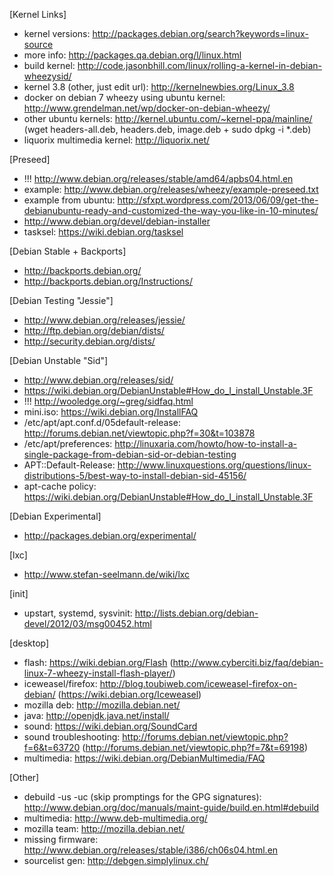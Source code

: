 [Kernel Links]
 - kernel versions: http://packages.debian.org/search?keywords=linux-source
 - more info: http://packages.qa.debian.org/l/linux.html
 - build kernel: http://code.jasonbhill.com/linux/rolling-a-kernel-in-debian-wheezysid/
 - kernel 3.8 (other, just edit url): http://kernelnewbies.org/Linux_3.8
 - docker on debian 7 wheezy using ubuntu kernel: http://www.grendelman.net/wp/docker-on-debian-wheezy/
 - other ubuntu kernels: http://kernel.ubuntu.com/~kernel-ppa/mainline/  (wget headers-all.deb, headers.deb, image.deb + sudo dpkg -i *.deb)
 - liquorix multimedia kernel: http://liquorix.net/

[Preseed]
 - !!! http://www.debian.org/releases/stable/amd64/apbs04.html.en
 - example: http://www.debian.org/releases/wheezy/example-preseed.txt
 - example from ubuntu: http://sfxpt.wordpress.com/2013/06/09/get-the-debianubuntu-ready-and-customized-the-way-you-like-in-10-minutes/
 - http://www.debian.org/devel/debian-installer
 - tasksel: https://wiki.debian.org/tasksel

[Debian Stable + Backports]
 - http://backports.debian.org/
 - http://backports.debian.org/Instructions/

[Debian Testing "Jessie"]
 - http://www.debian.org/releases/jessie/
 - http://ftp.debian.org/debian/dists/
 - http://security.debian.org/dists/

[Debian Unstable "Sid"]
 - http://www.debian.org/releases/sid/
 - https://wiki.debian.org/DebianUnstable#How_do_I_install_Unstable.3F
 - !!! http://wooledge.org/~greg/sidfaq.html
 - mini.iso: https://wiki.debian.org/InstallFAQ
 - /etc/apt/apt.conf.d/05default-release: http://forums.debian.net/viewtopic.php?f=30&t=103878
 - /etc/apt/preferences: http://linuxaria.com/howto/how-to-install-a-single-package-from-debian-sid-or-debian-testing
 - APT::Default-Release: http://www.linuxquestions.org/questions/linux-distributions-5/best-way-to-install-debian-sid-45156/
 - apt-cache policy: https://wiki.debian.org/DebianUnstable#How_do_I_install_Unstable.3F

[Debian Experimental]
 - http://packages.debian.org/experimental/

[lxc]
 - http://www.stefan-seelmann.de/wiki/lxc

[init]
 - upstart, systemd, sysvinit: http://lists.debian.org/debian-devel/2012/03/msg00452.html

[desktop]
 - flash: https://wiki.debian.org/Flash (http://www.cyberciti.biz/faq/debian-linux-7-wheezy-install-flash-player/)
 - iceweasel/firefox: http://blog.toubiweb.com/iceweasel-firefox-on-debian/ (https://wiki.debian.org/Iceweasel)
 - mozilla deb: http://mozilla.debian.net/
 - java: http://openjdk.java.net/install/
 - sound: https://wiki.debian.org/SoundCard
 - sound troubleshooting: http://forums.debian.net/viewtopic.php?f=6&t=63720 (http://forums.debian.net/viewtopic.php?f=7&t=69198)
 - multimedia: https://wiki.debian.org/DebianMultimedia/FAQ

[Other]
 - debuild -us -uc (skip promptings for the GPG signatures): http://www.debian.org/doc/manuals/maint-guide/build.en.html#debuild
 - multimedia: http://www.deb-multimedia.org/
 - mozilla team: http://mozilla.debian.net/
 - missing firmware: http://www.debian.org/releases/stable/i386/ch06s04.html.en
 - sourcelist gen: http://debgen.simplylinux.ch/
